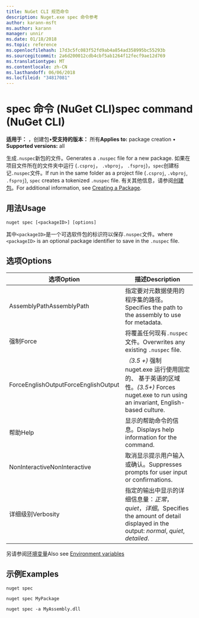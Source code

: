 ```yaml
---
title: NuGet CLI 规范命令
description: Nuget.exe spec 命令参考
author: karann-msft
ms.author: karann
manager: unnir
ms.date: 01/18/2018
ms.topic: reference
ms.openlocfilehash: 17d3c5fc083f52fd9ab4a854ad358995bc55293b
ms.sourcegitcommit: 2a6d200012cdb4cbf5ab1264f12fecf9ae12d769
ms.translationtype: MT
ms.contentlocale: zh-CN
ms.lasthandoff: 06/06/2018
ms.locfileid: "34817081"
---
```

# <a name="spec-command-nuget-cli"></a><span data-ttu-id="252c3-103">spec 命令 (NuGet CLI)</span><span class="sxs-lookup"><span data-stu-id="252c3-103">spec command (NuGet CLI)</span></span>

<span data-ttu-id="252c3-104">**适用于：** ，创建包&bullet;**受支持的版本：** 所有</span><span class="sxs-lookup"><span data-stu-id="252c3-104">**Applies to:** package creation &bullet; **Supported versions:** all</span></span>

<span data-ttu-id="252c3-105">生成`.nuspec`新包的文件。</span><span class="sxs-lookup"><span data-stu-id="252c3-105">Generates a `.nuspec` file for a new package.</span></span> <span data-ttu-id="252c3-106">如果在项目文件所在的文件夹中运行 (`.csproj`， `.vbproj`， `.fsproj`)，`spec`创建标记`.nuspec`文件。</span><span class="sxs-lookup"><span data-stu-id="252c3-106">If run in the same folder as a project file (`.csproj`, `.vbproj`, `.fsproj`), `spec` creates a tokenized `.nuspec` file.</span></span> <span data-ttu-id="252c3-107">有关其他信息，请参阅[创建包](../create-packages/creating-a-package.md)。</span><span class="sxs-lookup"><span data-stu-id="252c3-107">For additional information, see [Creating a Package](../create-packages/creating-a-package.md).</span></span>

## <a name="usage"></a><span data-ttu-id="252c3-108">用法</span><span class="sxs-lookup"><span data-stu-id="252c3-108">Usage</span></span>

```cli
nuget spec [<packageID>] [options]
```

<span data-ttu-id="252c3-109">其中`<packageID>`是一个可选软件包的标识符以保存`.nuspec`文件。</span><span class="sxs-lookup"><span data-stu-id="252c3-109">where `<packageID>` is an optional package identifier to save in the `.nuspec` file.</span></span>

## <a name="options"></a><span data-ttu-id="252c3-110">选项</span><span class="sxs-lookup"><span data-stu-id="252c3-110">Options</span></span>

| <span data-ttu-id="252c3-111">选项</span><span class="sxs-lookup"><span data-stu-id="252c3-111">Option</span></span> | <span data-ttu-id="252c3-112">描述</span><span class="sxs-lookup"><span data-stu-id="252c3-112">Description</span></span> |
| --- | --- |
| <span data-ttu-id="252c3-113">AssemblyPath</span><span class="sxs-lookup"><span data-stu-id="252c3-113">AssemblyPath</span></span> | <span data-ttu-id="252c3-114">指定要对元数据使用的程序集的路径。</span><span class="sxs-lookup"><span data-stu-id="252c3-114">Specifies the path to the assembly to use for metadata.</span></span> |
| <span data-ttu-id="252c3-115">强制</span><span class="sxs-lookup"><span data-stu-id="252c3-115">Force</span></span> | <span data-ttu-id="252c3-116">将覆盖任何现有`.nuspec`文件。</span><span class="sxs-lookup"><span data-stu-id="252c3-116">Overwrites any existing `.nuspec` file.</span></span> |
| <span data-ttu-id="252c3-117">ForceEnglishOutput</span><span class="sxs-lookup"><span data-stu-id="252c3-117">ForceEnglishOutput</span></span> | <span data-ttu-id="252c3-118">*（3.5 +)* 强制 nuget.exe 运行使用固定的、 基于英语的区域性。</span><span class="sxs-lookup"><span data-stu-id="252c3-118">*(3.5+)* Forces nuget.exe to run using an invariant, English-based culture.</span></span> |
| <span data-ttu-id="252c3-119">帮助</span><span class="sxs-lookup"><span data-stu-id="252c3-119">Help</span></span> | <span data-ttu-id="252c3-120">显示的帮助命令的信息。</span><span class="sxs-lookup"><span data-stu-id="252c3-120">Displays help information for the command.</span></span> |
| <span data-ttu-id="252c3-121">NonInteractive</span><span class="sxs-lookup"><span data-stu-id="252c3-121">NonInteractive</span></span> | <span data-ttu-id="252c3-122">取消显示提示用户输入或确认。</span><span class="sxs-lookup"><span data-stu-id="252c3-122">Suppresses prompts for user input or confirmations.</span></span> |
| <span data-ttu-id="252c3-123">详细级别</span><span class="sxs-lookup"><span data-stu-id="252c3-123">Verbosity</span></span> | <span data-ttu-id="252c3-124">指定的输出中显示的详细信息量：*正常*， *quiet*，*详细*。</span><span class="sxs-lookup"><span data-stu-id="252c3-124">Specifies the amount of detail displayed in the output: *normal*, *quiet*, *detailed*.</span></span> |

<span data-ttu-id="252c3-125">另请参阅[环境变量](cli-ref-environment-variables.md)</span><span class="sxs-lookup"><span data-stu-id="252c3-125">Also see [Environment variables](cli-ref-environment-variables.md)</span></span>

## <a name="examples"></a><span data-ttu-id="252c3-126">示例</span><span class="sxs-lookup"><span data-stu-id="252c3-126">Examples</span></span>

```cli
nuget spec

nuget spec MyPackage

nuget spec -a MyAssembly.dll
```

